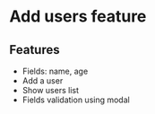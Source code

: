 # Add users feature

## Features

- Fields: name, age
- Add a user
- Show users list
- Fields validation using modal
